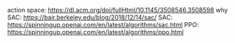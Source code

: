 action space: https://dl.acm.org/doi/fullHtml/10.1145/3508546.3508598 
why SAC: https://bair.berkeley.edu/blog/2018/12/14/sac/
SAC: https://spinningup.openai.com/en/latest/algorithms/sac.html
PPO: https://spinningup.openai.com/en/latest/algorithms/ppo.html
